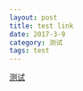 ```yaml
---
layout: post
title: test link
date: 2017-3-9
category: 测试
tags: test
---
```



[测试](http://coric.top/test.php)